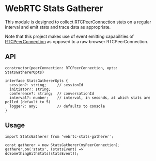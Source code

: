 # WebRTC Stats Gatherer

This module is designed to collect [RTCPeerConnection](https://github.com/otalk/rtcpeerconnection) stats on a regular interval
and emit stats and trace data as appropriate.

Note that this project makes use of event emitting capabilities of [RTCPeerConnection](https://github.com/otalk/rtcpeerconnection) as opposed to a raw browser RTCPeerConnection.

## API

`constructor(peerConnection: RTCPeerConnection, opts: StatsGathererOpts)`

```
interface StatsGathererOpts {
  session?: string;     // sessionId
  initiator?: string;
  conference?: string;  // conversationId
  interval?: number;    // interval, in seconds, at which stats are polled (default to 5)
  logger?: any;         // defaults to console
}
```

## Usage
```
import StatsGatherer from 'webrtc-stats-gatherer';

const gatherer = new StatsGatherer(myPeerConnection);
gatherer.on('stats', (statsEvent) => doSomethingWithStats(statsEvent));
```